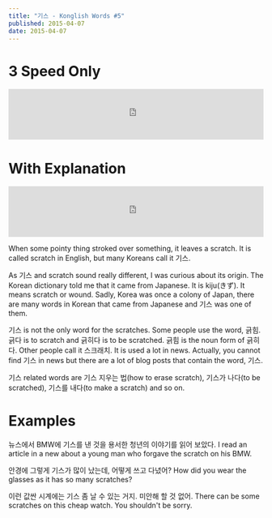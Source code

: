 ```yaml
---
title: "기스 - Konglish Words #5"
published: 2015-04-07
date: 2015-04-07
---
```


#  3 Speed Only

<iframe id="audio_iframe" src="https://www.podbean.com/media/player/eqv87-551a46/initByJs/1/auto/1?skin=10" width="100%" height="100" frameborder="0" scrolling="no"></iframe>

#  With Explanation

<iframe id="audio_iframe" src="https://www.podbean.com/media/player/earmh-551a55/initByJs/1/auto/1?skin=10" width="100%" height="100" frameborder="0" scrolling="no"></iframe>

When some pointy thing stroked over something, it leaves a scratch. It is called scratch in English, but many Koreans call it 기스.

As 기스 and scratch sound really different, I was curious about its origin. The Korean dictionary told me that it came from Japanese. It is kiju(きず). It means scratch or wound. Sadly, Korea was once a colony of Japan, there are many words in Korean that came from Japanese and 기스 was one of them.

기스 is not the only word for the scratches. Some people use the word, 긁힘. 긁다 is to scratch and 긁히다 is to be scratched. 긁힘 is the noun form of 긁히다. Other people call it 스크래치. It is used a lot in news. Actually, you cannot find 기스 in news but there are a lot of blog posts that contain the word, 기스.

기스 related words are 기스 지우는 법(how to erase scratch), 기스가 나다(to be scratched), 기스를 내다(to make a scratch) and so on.

#  Examples

뉴스에서 BMW에 기스를 낸 것을 용서한 청년의 이야기를 읽어 보았다.
I read an article in a new about a young man who forgave the scratch on his BMW.

안경에 그렇게 기스가 많이 났는데, 어떻게 쓰고 다녔어?
How did you wear the glasses as it has so many scratches?

이런 값싼 시계에는 기스 좀 날 수 있는 거지. 미안해 할 것 없어.
There can be some scratches on this cheap watch. You shouldn't be sorry.